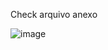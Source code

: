 Check arquivo anexo

![image](https://user-images.githubusercontent.com/59710101/213166797-7dfc4730-3024-4a06-a5aa-dad44b0daa71.png)
